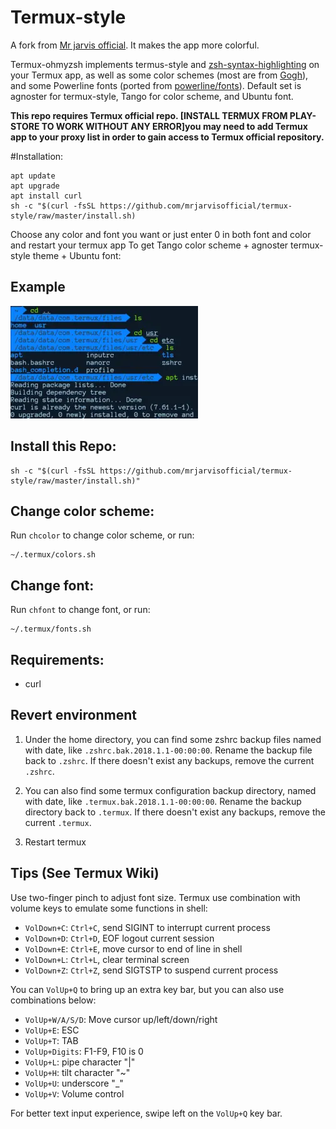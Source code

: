 
# Termux-style

A fork from [Mr jarvis official](https://github.com/mrjarvisofficial/termux-style). It makes the app more colorful.

Termux-ohmyzsh implements termus-style and [zsh-syntax-highlighting](https://github.com/zsh-users/zsh-syntax-highlighting) on your Termux app, as well as some color schemes (most are from [Gogh](https://github.com/Mayccoll/Gogh)), and some Powerline fonts (ported from [powerline/fonts](https://github.com/powerline/fonts)). Default set is agnoster for termux-style, Tango for color scheme, and Ubuntu font.



**This repo requires Termux official repo. [INSTALL TERMUX FROM PLAY-STORE TO WORK WITHOUT ANY ERROR]you may need to add Termux app to your proxy list in order to gain access to Termux official repository.**

#Installation:
```shell
apt update
apt upgrade
apt install curl
sh -c "$(curl -fsSL https://github.com/mrjarvisofficial/termux-style/raw/master/install.sh)
```
Choose any color and font you want or just enter 0 in both font and color and restart your termux app
To get Tango color scheme + agnoster termux-style theme + Ubuntu font:
## Example

![](./termux-ohmyzsh.png)

## Install this Repo:
```shell
sh -c "$(curl -fsSL https://github.com/mrjarvisofficial/termux-style/raw/master/install.sh)"
```

## Change color scheme:
Run `chcolor` to change color scheme, or run:
```shell
~/.termux/colors.sh
```
## Change font:
Run `chfont` to change font, or run:
```shell
~/.termux/fonts.sh
```

## Requirements:
 - curl

## Revert environment
1. Under the home directory, you can find some zshrc backup files named with date, like `.zshrc.bak.2018.1.1-00:00:00`. Rename the backup file back to `.zshrc`. If there doesn't exist any backups, remove the current `.zshrc`.

2. You can also find some termux configuration backup directory, named with date, like `.termux.bak.2018.1.1-00:00:00`. Rename the backup directory back to `.termux`. If there doesn't exist any backups, remove the current `.termux`.

3. Restart termux

## Tips (See Termux Wiki)
Use two-finger pinch to adjust font size. Termux use combination with volume keys to emulate some functions in shell:
* `VolDown+C`: `Ctrl+C`, send SIGINT to interrupt current process
* `VolDown+D`: `Ctrl+D`, EOF logout current session
* `VolDown+E`: `Ctrl+E`, move cursor to end of line in shell
* `VolDown+L`: `Ctrl+L`, clear terminal screen
* `VolDown+Z`: `Ctrl+Z`, send SIGTSTP to suspend current process

You can `VolUp+Q` to bring up an extra key bar, but you can also use combinations below:
* `VolUp+W/A/S/D`: Move cursor up/left/down/right
* `VolUp+E`: ESC
* `VolUp+T`: TAB
* `VolUp+Digits`: F1-F9, F10 is 0
* `VolUp+L`: pipe character "|"
* `VolUp+H`: tilt character "~"
* `VolUp+U`: underscore "_"
* `VolUp+V`: Volume control

For better text input experience, swipe left on the `VolUp+Q` key bar.

